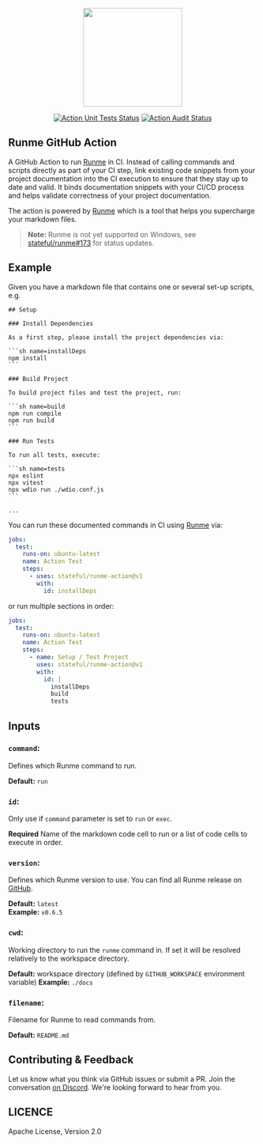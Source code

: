 <p align="center">
  <img src="https://runme.dev/img/logo.svg" width="200px">
</p>

<p align="center">
  <a href="https://github.com/stateful/runme-action/actions/workflows/test.yml"><img alt="Action Unit Tests Status" src="https://github.com/stateful/runme-action/actions/workflows/test.yml/badge.svg"></a>
  <a href="https://github.com/stateful/runme-action/actions?query=workflow%3Aaudit"><img alt="Action Audit Status" src="https://github.com/stateful/runme-action/workflows/audit/badge.svg"></a>
</p>

## Runme GitHub Action

A GitHub Action to run [Runme](https://runme.dev) in CI. Instead of calling commands and scripts directly as part of your CI step, link existing code snippets from your project documentation into the CI execution to ensure that they stay up to date and valid. It binds documentation snippets with your CI/CD process and helps validate correctness of your project documentation.

The action is powered by [Runme](https://runme.dev) which is a tool that helps you supercharge your markdown files.

> __Note:__ Runme is not yet supported on Windows, see [stateful/runme#173](https://github.com/stateful/runme/issues/173) for status updates.

## Example

Given you have a markdown file that contains one or several set-up scripts, e.g.

    ## Setup

    ### Install Dependencies

    As a first step, please install the project dependencies via:

    ```sh name=installDeps
    npm install
    ```

    ### Build Project

    To build project files and test the project, run:

    ```sh name=build
    npm run compile
    npm run build
    ```

    ### Run Tests

    To run all tests, execute:

    ```sh name=tests
    npx eslint
    npx vitest
    npx wdio run ./wdio.conf.js
    ```

    ...

You can run these documented commands in CI using [Runme](https://runme.dev) via:

```yaml
jobs:
  test:
    runs-on: ubuntu-latest
    name: Action Test
    steps:
      - uses: stateful/runme-action@v1
        with:
          id: installDeps
```

or run multiple sections in order:

```yaml
jobs:
  test:
    runs-on: ubuntu-latest
    name: Action Test
    steps:
      - name: Setup / Test Project
        uses: stateful/runme-action@v1
        with:
          id: |
            installDeps
            build
            tests
```

## Inputs

### `command`:

Defines which Runme command to run.

**Default:** `run`

### `id`:

Only use if `command` parameter is set to `run` or `exec`.

**Required** Name of the markdown code cell to run or a list of code cells to execute in order.

### `version`:

Defines which Runme version to use. You can find all Runme release on [GitHub](https://github.com/stateful/runme/releases).

**Default:** `latest`<br />
**Example:** `v0.6.5`

### `cwd`:

Working directory to run the `runme` command in. If set it will be resolved relatively to the workspace directory.

**Default:** workspace directory (defined by `GITHUB_WORKSPACE` environment variable)
**Example:** `./docs`

### `filename`:

Filename for Runme to read commands from.

**Default:** `README.md`

## Contributing & Feedback

Let us know what you think via GitHub issues or submit a PR. Join the conversation [on Discord](https://discord.gg/MFtwcSvJsk). We're looking forward to hear from you.

## LICENCE

Apache License, Version 2.0
